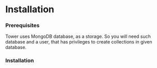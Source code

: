 # Installation

### Prerequisites

Tower uses MongoDB database, as a storage. So you will need such database and a user, that has privileges to create collections in given database.

### Installation

